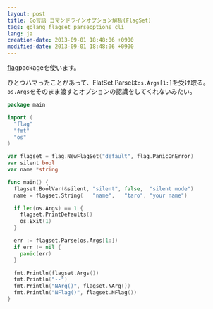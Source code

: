 ```yaml
---
layout: post
title: Go言語 コマンドラインオプション解析(FlagSet)
tags: golang flagset parseoptions cli
lang: ja
creation-date: 2013-09-01 18:48:06 +0900
modified-date: 2013-09-01 18:48:06 +0900
---
```

[flag](http://golang.org/pkg/flag/)packageを使います。

ひとつハマったことがあって、FlatSet.Parseは`os.Args[1:]`を受け取る。
`os.Args`をそのまま渡すとオプションの認識をしてくれないみたい。

```go
package main

import (
  "flag"
  "fmt"
  "os"
)

var flagset = flag.NewFlagSet("default", flag.PanicOnError)
var silent bool
var name *string

func main() {
  flagset.BoolVar(&silent, "silent", false,  "silent mode")
  name = flagset.String(   "name",   "taro", "your name")

  if len(os.Args) == 1 {
    flagset.PrintDefaults()
    os.Exit(1)
  }

  err := flagset.Parse(os.Args[1:])
  if err != nil {
    panic(err)
  }

  fmt.Println(flagset.Args())
  fmt.Println("--")
  fmt.Println("NArg()", flagset.NArg())
  fmt.Println("NFlag()", flagset.NFlag())
}
```
